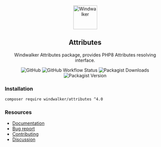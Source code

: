 <p align="center">
    <br/>
    <img src="https://user-images.githubusercontent.com/1639206/151679867-8df93936-e4af-4677-a6f3-eb33d27e038b.svg" alt="Windwalker"
        height="75">
    <br/>
</p>

<h2 align="center">Attributes</h2>

<p align="center">
    Windwalker Attributes package, provides PHP8 Attributes resolving interface.
</p>

<p align="center">
    <img alt="GitHub" src="https://img.shields.io/github/license/windwalker-io/attributes?style=flat-square">
    <img alt="GitHub Workflow Status" src="https://img.shields.io/github/workflow/status/windwalker-io/attributes/PHP%20Composer?label=test&style=flat-square">
    <img alt="Packagist Downloads" src="https://img.shields.io/packagist/dt/windwalker/attributes?style=flat-square">
    <img alt="Packagist Version" src="https://img.shields.io/packagist/v/windwalker/attributes?style=flat-square">
</p>

### Installation

```bash
composer require windwalker/attributes ^4.0
```

### Resources

- [Documentation](https://windwalker.io/documentation/components/attributes/)
- [Bug report](https://github.com/windwalker-io/framework)
- [Contributing](https://github.com/windwalker-io/framework)
- [Discussion](https://github.com/windwalker-io/framework/discussions)

